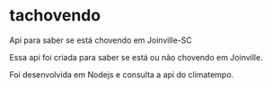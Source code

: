 # tachovendo
Api para saber se está chovendo em Joinville-SC


Essa api foi criada para saber se está  ou não chovendo em Joinville. 

Foi desenvolvida em Nodejs e consulta a api do climatempo.
